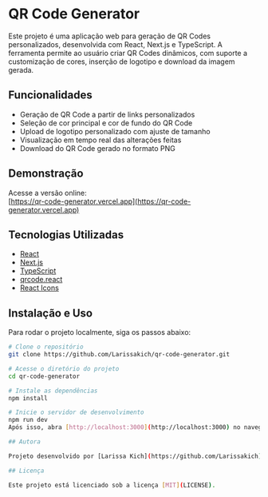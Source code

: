 # QR Code Generator

Este projeto é uma aplicação web para geração de QR Codes personalizados, desenvolvida com React, Next.js e TypeScript. A ferramenta permite ao usuário criar QR Codes dinâmicos, com suporte a customização de cores, inserção de logotipo e download da imagem gerada.

## Funcionalidades

- Geração de QR Code a partir de links personalizados
- Seleção de cor principal e cor de fundo do QR Code
- Upload de logotipo personalizado com ajuste de tamanho
- Visualização em tempo real das alterações feitas
- Download do QR Code gerado no formato PNG

## Demonstração

Acesse a versão online:  
[https://qr-code-generator.vercel.app](https://qr-code-generator.vercel.app)

## Tecnologias Utilizadas

- [React](https://reactjs.org/)
- [Next.js](https://nextjs.org/)
- [TypeScript](https://www.typescriptlang.org/)
- [qrcode.react](https://github.com/zpao/qrcode.react)
- [React Icons](https://react-icons.github.io/react-icons/)

## Instalação e Uso

Para rodar o projeto localmente, siga os passos abaixo:

```bash
# Clone o repositório
git clone https://github.com/Larissakich/qr-code-generator.git

# Acesse o diretório do projeto
cd qr-code-generator

# Instale as dependências
npm install

# Inicie o servidor de desenvolvimento
npm run dev
Após isso, abra [http://localhost:3000](http://localhost:3000) no navegador para acessar a aplicação.

## Autora

Projeto desenvolvido por [Larissa Kich](https://github.com/Larissakich)

## Licença

Este projeto está licenciado sob a licença [MIT](LICENSE).
